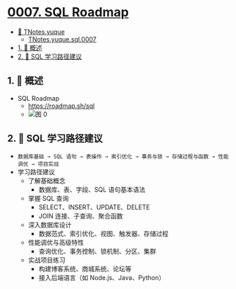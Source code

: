 # [0007. SQL Roadmap](https://github.com/tnotesjs/TNotes.sql/tree/main/notes/0007.%20SQL%20Roadmap)

<!-- region:toc -->

- [📂 TNotes.yuque](https://www.yuque.com/tdahuyou/tnotes.yuque/)
  - [TNotes.yuque.sql.0007](https://www.yuque.com/tdahuyou/tnotes.yuque/sql.0007)
- [1. 📝 概述](#1--概述)
- [2. 🤖 SQL 学习路径建议](#2--sql-学习路径建议)

<!-- endregion:toc -->

## 1. 📝 概述

- SQL Roadmap
  - https://roadmap.sh/sql
  - ![图 0](https://cdn.jsdelivr.net/gh/tnotesjs/imgs@main/2025-05-17-08-14-46.png)

## 2. 🤖 SQL 学习路径建议

- `数据库基础 → SQL 语句 → 表操作 → 索引优化 → 事务与锁 → 存储过程与函数 → 性能调优 → 项目实战`
- 学习路径建议
  - 了解基础概念
    - 数据库、表、字段、SQL 语句基本语法
  - 掌握 SQL 查询
    - SELECT、INSERT、UPDATE、DELETE
    - JOIN 连接、子查询、聚合函数
  - 深入数据库设计
    - 数据范式、索引优化、视图、触发器、存储过程
  - 性能调优与高级特性
    - 查询优化、事务控制、锁机制、分区、集群
  - 实战项目练习
    - 构建博客系统、商城系统、论坛等
    - 接入后端语言（如 Node.js、Java、Python）
